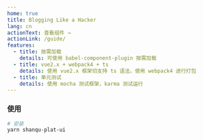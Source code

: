 ```yaml
---
home: true
title: Blogging Like a Hacker
lang: cn
actionText: 查看组件 →
actionLink: /guide/
features:
  - title: 按需加载
    details: 可使用 babel-component-plugin 按需加载
  - title: vue2.x + webpack4 + ts
    details: 使用 vue2.x 框架切支持 ts 语法，使用 webpack4 进行打包
  - title: 单元测试
    details: 使用 mocha 测试框架，karma 测试运行
---
```


### 使用

```sh
# 安装
yarn shanqu-plat-ui
```
